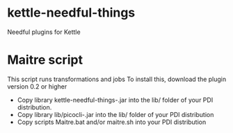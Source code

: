 # kettle-needful-things
Needful plugins for Kettle

# Maitre script
This script runs transformations and jobs
To install this, download the plugin version 0.2 or higher
- Copy library kettle-needful-things-<version>.jar into the lib/ folder of your PDI distribution.
- Copy library lib/picocli-<version>.jar into the lib/ folder of your PDI distribution
- Copy scripts Maitre.bat and/or maitre.sh into your PDI distribution
  
  

